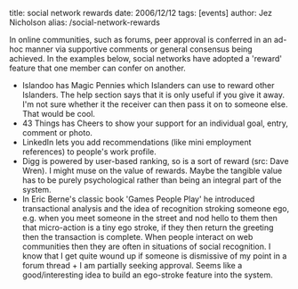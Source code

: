 title: social network rewards
date: 2006/12/12
tags: [events]
author: Jez Nicholson
alias: /social-network-rewards

In online communities, such as forums, peer approval is conferred in an ad-hoc manner via supportive comments or general consensus being achieved. In the examples below, social networks have adopted a 'reward' feature that one member can confer on another.

* Islandoo has Magic Pennies which Islanders can use to reward other Islanders. The help section says that it is only useful if you give it away. I'm not sure whether it the receiver can then pass it on to someone else. That would be cool.
* 43 Things has Cheers to show your support for an individual goal, entry, comment or photo.
* LinkedIn lets you add recommendations (like mini employment references) to people's work profile.
* Digg is powered by user-based ranking, so is a sort of reward (src: Dave Wren). I might muse on the value of rewards. Maybe the tangible value has to be purely psychological rather than being an integral part of the system.
* In Eric Berne's classic book 'Games People Play' he introduced transactional analysis and the idea of recognition stroking someone ego, e.g. when you meet someone in the street and nod hello to them then that micro-action is a tiny ego stroke, if they then return the greeting then the transaction is complete. When people interact on web communities then they are often in situations of social recognition. I know that I get quite wound up if someone is dismissive of my point in a forum thread + I am partially seeking approval. Seems like a good/interesting idea to build an ego-stroke feature into the system.